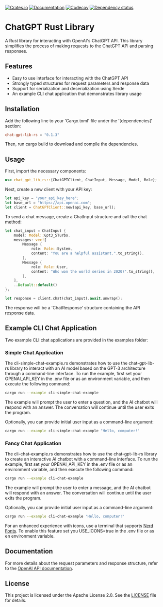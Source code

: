 [![Crates.io](https://img.shields.io/crates/v/chat-gpt-lib-rs.svg)](https://crates.io/crates/chat-gpt-lib-rs)
[![Documentation](https://docs.rs/chat-gpt-lib-rs/badge.svg)](https://docs.rs/chat-gpt-lib-rs/)
[![Codecov](https://codecov.io/github/arend-jan/chat-gpt-lib-rs/coverage.svg?branch=main)](https://codecov.io/gh/arend-jan/chat-gpt-lib-rs)
[![Dependency status](https://deps.rs/repo/github/arend-jan/chat-gpt-lib-rs/status.svg)](https://deps.rs/repo/github/arend-jan/chat-gpt-lib-rs)

# ChatGPT Rust Library
A Rust library for interacting with OpenAI's ChatGPT API. This library simplifies the process of making requests to the ChatGPT API and parsing responses.

## Features
* Easy to use interface for interacting with the ChatGPT API
* Strongly typed structures for request parameters and response data
* Support for serialization and deserialization using Serde
* An example CLI chat application that demonstrates library usage

## Installation
Add the following line to your 'Cargo.toml' file under the '[dependencies]' section:
```toml
chat-gpt-lib-rs = "0.1.3"
```
Then, run cargo build to download and compile the dependencies.

## Usage
First, import the necessary components:
```rust
use chat_gpt_lib_rs::{ChatGPTClient, ChatInput, Message, Model, Role};
```
Next, create a new client with your API key:
```rust
let api_key = "your_api_key_here";
let base_url = "https://api.openai.com";
let client = ChatGPTClient::new(api_key, base_url);
```
To send a chat message, create a ChatInput structure and call the chat method:
```rust
let chat_input = ChatInput {
    model: Model::Gpt3_5Turbo,
    messages: vec![
        Message {
            role: Role::System,
            content: "You are a helpful assistant.".to_string(),
        },
        Message {
            role: Role::User,
            content: "Who won the world series in 2020?".to_string(),
        },
    ],
    ..Default::default()
};

let response = client.chat(chat_input).await.unwrap();
```
The response will be a 'ChatResponse' structure containing the API response data.

## Example CLI Chat Application
Two example CLI chat applications are provided in the examples folder:

### Simple Chat Application
The cli-simple-chat-example.rs demonstrates how to use the chat-gpt-lib-rs library to interact with an AI model based on the GPT-3 architecture through a command-line interface. To run the example, first set your OPENAI_API_KEY in the .env file or as an environment variable, and then execute the following command:
```sh
cargo run --example cli-simple-chat-example
```
The example will prompt the user to enter a question, and the AI chatbot will respond with an answer. The conversation will continue until the user exits the program.

Optionally, you can provide initial user input as a command-line argument:

```sh
cargo run --example cli-simple-chat-example "Hello, computer!"
```
### Fancy Chat Application
The cli-chat-example.rs demonstrates how to use the chat-gpt-lib-rs library to create an interactive AI chatbot with a command-line interface. To run the example, first set your OPENAI_API_KEY in the .env file or as an environment variable, and then execute the following command:
```sh
cargo run --example cli-chat-example
```
The example will prompt the user to enter a message, and the AI chatbot will respond with an answer. The conversation will continue until the user exits the program.

Optionally, you can provide initial user input as a command-line argument:

```sh
cargo run --example cli-chat-example "Hello, computer!"
```
For an enhanced experience with icons, use a terminal that supports [Nerd Fonts](https://www.nerdfonts.com/). To enable this feature set you USE_ICONS=true in the .env file or as en environment variable.

## Documentation
For more details about the request parameters and response structure, refer to the [OpenAI API documentation](https://beta.openai.com/docs/api-reference/chat/create).

## License
This project is licensed under the Apache License 2.0. See the [LICENSE](LICENSE) file for details.
